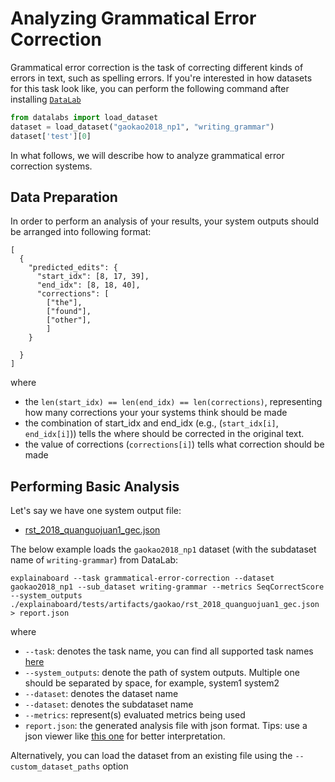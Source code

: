 # Analyzing Grammatical Error Correction

Grammatical error correction is the task of correcting different kinds of errors in text, such as spelling errors. If you're interested in how datasets for this task look like, you can
perform the following command after installing [`DataLab`](https://github.com/ExpressAI/DataLab#installation)
```python
from datalabs import load_dataset
dataset = load_dataset("gaokao2018_np1", "writing_grammar")
dataset['test'][0]
```
 
In what follows, we will describe how to analyze grammatical error correction systems. 




## Data Preparation

In order to perform an analysis of your results, your system outputs should be arranged into following
format:

```
[
  {
    "predicted_edits": {
      "start_idx": [8, 17, 39],
      "end_idx": [8, 18, 40],
      "corrections": [
        ["the"],
        ["found"],
        ["other"],
        ]
    }

  }
]
```
where 
* the `len(start_idx) == len(end_idx) == len(corrections)`, representing how many corrections your
your systems think should be made
* the combination of start_idx and end_idx (e.g., (`start_idx[i]`, `end_idx[i]`)) tells the where should be corrected in the original text.
* the value of corrections (`corrections[i]`) tells what correction should be made




## Performing Basic Analysis

Let's say we have one system output file:
* [rst_2018_quanguojuan1_gec.json](https://github.com/neulab/ExplainaBoard/TBC) 

The below example loads the `gaokao2018_np1` dataset (with the subdataset name of `writing-grammar`) from DataLab:
```shell
explainaboard --task grammatical-error-correction --dataset gaokao2018_np1 --sub_dataset writing-grammar --metrics SeqCorrectScore --system_outputs ./explainaboard/tests/artifacts/gaokao/rst_2018_quanguojuan1_gec.json > report.json
```

where
* `--task`: denotes the task name, you can find all supported task names [here](https://github.com/neulab/ExplainaBoard/blob/main/docs/cli_interface.md)
* `--system_outputs`: denote the path of system outputs. Multiple one should be
  separated by space, for example, system1 system2
* `--dataset`: denotes the dataset name
* `--dataset`: denotes the subdataset name
* `--metrics`: represent(s) evaluated metrics being used
* `report.json`: the generated analysis file with json format. Tips: use a json viewer
  like [this one](http://jsonviewer.stack.hu/) for better interpretation.

Alternatively, you can load the dataset from an existing file using the
`--custom_dataset_paths` option
